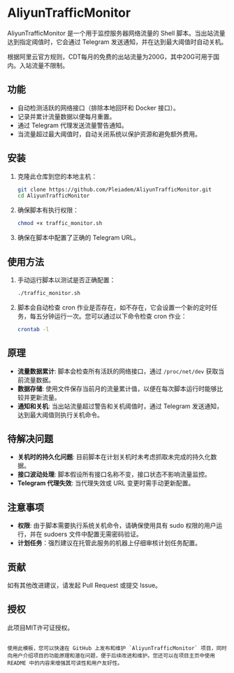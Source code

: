# AliyunTrafficMonitor

AliyunTrafficMonitor 是一个用于监控服务器网络流量的 Shell 脚本。当出站流量达到指定阈值时，它会通过 Telegram 发送通知，并在达到最大阈值时自动关机。

根据阿里云官方规则，CDT每月的免费的出站流量为200G，其中20G可用于国内。入站流量不限制。


## 功能

- 自动检测活跃的网络接口（排除本地回环和 Docker 接口）。
- 记录并累计流量数据以便每月重置。
- 通过 Telegram 代理发送流量警告通知。
- 当流量超过最大阈值时，自动关闭系统以保护资源和避免额外费用。

## 安装

1. 克隆此仓库到您的本地主机：

   ```bash
   git clone https://github.com/Pleiadem/AliyunTrafficMonitor.git
   cd AliyunTrafficMonitor

2. 确保脚本有执行权限：
   ```bash
   chmod +x traffic_monitor.sh

3. 确保在脚本中配置了正确的 Telegram URL。

## 使用方法

1. 手动运行脚本以测试是否正确配置：

   ```bash
   ./traffic_monitor.sh
   ```

2. 脚本会自动检查 cron 作业是否存在，如不存在，它会设置一个新的定时任务，每五分钟运行一次。您可以通过以下命令检查 cron 作业：

   ```bash
   crontab -l
   ```

## 原理

- **流量数据累计**: 脚本会检查所有活跃的网络接口，通过 `/proc/net/dev` 获取当前流量数据。
- **数据存储**: 使用文件保存当前月的流量累计值，以便在每次脚本运行时能够比较并更新流量。
- **通知和关机**: 当出站流量超过警告和关机阈值时，通过 Telegram 发送通知，达到最大阈值则执行关机命令。

## 待解决问题

- **关机时的持久化问题**: 目前脚本在计划关机时未考虑抓取未完成的持久化数据。
- **接口波动处理**: 脚本假设所有接口名称不变，接口状态不影响流量监控。
- **Telegram 代理失效**: 当代理失效或 URL 变更时需手动更新配置。

## 注意事项

- **权限**: 由于脚本需要执行系统关机命令，请确保使用具有 sudo 权限的用户运行，并在 sudoers 文件中配置无需密码验证。
- **计划任务**：强烈建议在托管此服务的机器上仔细审核计划任务配置。

## 贡献

如有其他改进建议，请发起 Pull Request 或提交 Issue。

## 授权

此项目MIT许可证授权。
```

使用此模板，您可以快速在 GitHub 上发布和维护 `AliyunTrafficMonitor` 项目，同时向用户介绍项目的功能原理和潜在问题，便于后续改进和维护。您还可以在项目主页中使用 README 中的内容来增强其可读性和用户友好性。
